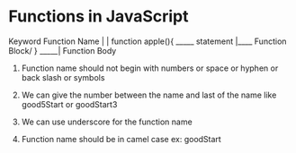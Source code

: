 # Functions in JavaScript

Keyword   Function Name
   |        |
function apple(){   _____
    statement            |____  Function Block/
}                   _____|        Function Body


1. Function name should not begin with numbers or space or hyphen or back slash or symbols

2. We can give the number between the name and last of the name like good5Start or goodStart3
3. We can use underscore for the function name

4. Function name should be in camel case ex: goodStart
